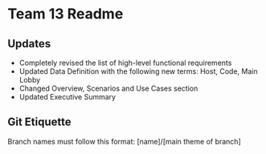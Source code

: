 # Team 13 Readme

## Updates

* Completely revised the list of high-level functional requirements
* Updated Data Definition with the following new terms: Host, Code, Main Lobby
* Changed Overview, Scenarios and Use Cases section
* Updated Executive Summary

## Git Etiquette

Branch names must follow this format: [name]/[main theme of branch]
